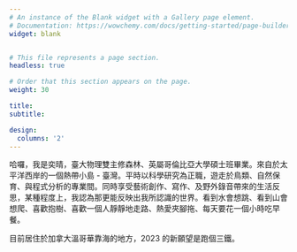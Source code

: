 ```yaml
---
# An instance of the Blank widget with a Gallery page element.
# Documentation: https://wowchemy.com/docs/getting-started/page-builder/
widget: blank


# This file represents a page section.
headless: true

# Order that this section appears on the page.
weight: 30

title: 
subtitle:

design:
  columns: '2'
---
```


哈囉，我是奕晴，臺大物理雙主修森林、英屬哥倫比亞大學碩士班畢業。來自於太平洋西岸的一個熱帶小島 - 臺灣。平時以科學研究為正職，遊走於鳥類、自然保育、與程式分析的專業間。同時享受藝術創作、寫作、及野外錄音帶來的生活反思，某種程度上，我認為那更能反映出我所認識的世界。看到水會想跳、看到山會想爬、喜歡抱樹、喜歡一個人靜靜地走路、熱愛夾腳拖、每天要花一個小時吃早餐。

目前居住於加拿大溫哥華靠海的地方，2023 的新願望是跑個三鐵。
